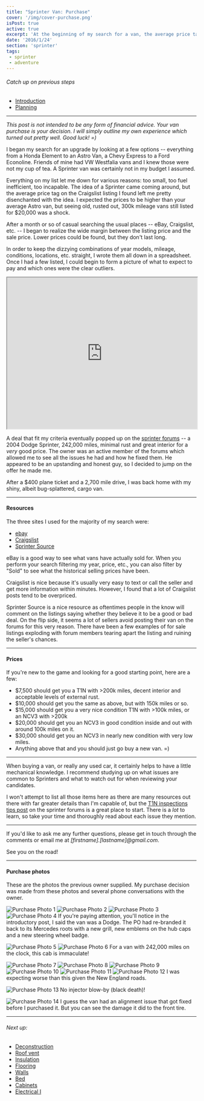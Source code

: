 ```yaml
---
title: "Sprinter Van: Purchase"
cover: '/img/cover-purchase.png'
isPost: true
active: true
excerpt: 'At the beginning of my search for a van, the average price tag on the Craigslist listing I saw left me pretty disenchanted with the idea. I expected the prices to be higher than your average Astro van, but seeing old, rusted out, 300k mileage vans still listed for $20,000 was a shock. Luckily, these price tags only reflects the sellers hopes and dreams, not necessarily reality.'
date: '2016/1/24'
section: 'sprinter'
tags:
 - sprinter
 - adventure
---
```


###### Catch up on previous steps
- [Introduction](/2016/01/05/introduction/)
- [Planning](/2016/01/06/planning/)

***

*This post is not intended to be any form of financial advice. Your van purchase is your decision. I will simply outline my own experience which turned out pretty well. Good luck! =)*

I began my search for an upgrade by looking at a few options -- everything from a Honda Element to an Astro Van, a Chevy Express to a Ford Econoline. Friends of mine had VW Westfalia vans and I knew those were not my cup of tea. A Sprinter van was certainly not in my budget I assumed.

Everything on my list let me down for various reasons: too small, too fuel inefficient, too incapable. The idea of a Sprinter came coming around, but the average price tag on the Craigslist listing I found left me pretty disenchanted with the idea. I expected the prices to be higher than your average Astro van, but seeing old, rusted out, 300k mileage vans still listed for $20,000 was a shock.

After a month or so of casual searching the usual places -- eBay, Craigslist, etc. --  I began to realize the wide margin between the listing price and the sale price. Lower prices could be found, but they don't last long.

In order to keep the dizzying combinations of year models, mileage, conditions, locations, etc. straight, I wrote them all down in a spreadsheet. Once I had a few listed, I could begin to form a picture of what to expect to pay and which ones were the clear outliers.

<iframe src="https://docs.google.com/spreadsheets/d/1wLSHUxmwWS71NWYM_TyFpWd3dckQvB5Y8OPNsOyA6uU/pubhtml?gid=0&amp;single=true&amp;widget=false&amp;chrome=false&amp;headers=false" style="width:100%;height:400px;"></iframe>

A deal that fit my criteria eventually popped up on the [sprinter forums](http://sprinter-source.com) -- a 2004 Dodge Sprinter, 242,000 miles, minimal rust and great interior for a *very* good price. The owner was an active member of the forums which allowed me to see all the issues he had and how he fixed them. He appeared to be an upstanding and honest guy, so I decided to jump on the offer he made me.

After a $400 plane ticket and a 2,700 mile drive, I was back home with my shiny, albeit bug-splattered, cargo van.

***

#### Resources

The three sites I used for the majority of my search were:

- [ebay](http://www.ebay.com)
- [Craigslist](http://www.craigslist.com)
- [Sprinter Source](http://sprinter-source.com/forum/forumdisplay.php?f=14)

eBay is a good way to see what vans have actually sold for. When you perform your search filtering my year, price, etc., you can also filter by "Sold" to see what the historical selling prices have been.

Craigslist is nice because it's usually very easy to text or call the seller and get more information within minutes. However, I found that a lot of Craigslist posts tend to be overpriced.

Sprinter Source is a nice resource as oftentimes people in the know will comment on the listings saying whether they believe it to be a good or bad deal. On the flip side, it seems a lot of sellers avoid posting their van on the forums for this very reason. There have been a few examples of for sale listings exploding with forum members tearing apart the listing and ruining the seller's chances.

***

#### Prices

If you're new to the game and looking for a good starting point, here are a few:

- $7,500 should get you a T1N with >200k miles, decent interior and acceptable levels of external rust.
- $10,000 should get you the same as above, but with 150k miles or so.
- $15,000 should get you a very nice condition T1N with >100k miles, or an NCV3 with >200k
- $20,000 should get you an NCV3 in good condition inside and out with around 100k miles on it.
- $30,000 should get you an NCV3 in nearly new condition with very low miles.
- Anything above that and you should just go buy a new van. =)

***

When buying a van, or really any used car, it certainly helps to have a little mechanical knowledge. I recommend studying up on what issues are common to Sprinters and what to watch out for when reviewing your candidates.

I won't attempt to list all those items here as there are many resources out there with far greater details than I'm capable of, but the [T1N inspections tips post](http://sprinter-source.com/forum/showthread.php?t=5174) on the sprinter forums is a great place to start. There is a *lot* to learn, so take your time and thoroughly read about each issue they mention.

***

If you'd like to ask me any further questions, please get in touch through the comments or email me at *[firstname].[lastname]@gmail.com*.

See you on the road!

***

#### Purchase photos

These are the photos the previous owner supplied. My purchase decision was made from these photos and several phone conversations with the owner.

![Purchase Photo 1](/img/purchase/purchase_photo_1.jpg)
![Purchase Photo 2](/img/purchase/purchase_photo_2.jpg)
![Purchase Photo 3](/img/purchase/purchase_photo_3.jpg)
![Purchase Photo 4](/img/purchase/purchase_photo_4.jpg)
If you're paying attention, you'll notice in the introductory post, I said the van was a Dodge. The PO had re-branded it back to its Mercedes roots with a new grill, new emblems on the hub caps and a new steering wheel badge.

![Purchase Photo 5](/img/purchase/purchase_photo_5.jpg)
![Purchase Photo 6](/img/purchase/purchase_photo_6.jpg)
For a van with 242,000 miles on the clock, this cab is immaculate!

![Purchase Photo 7](/img/purchase/purchase_photo_7.jpg)
![Purchase Photo 8](/img/purchase/purchase_photo_8.jpg)
![Purchase Photo 9](/img/purchase/purchase_photo_9.jpg)
![Purchase Photo 10](/img/purchase/purchase_photo_10.jpg)
![Purchase Photo 11](/img/purchase/purchase_photo_11.jpg)
![Purchase Photo 12](/img/purchase/purchase_photo_12.jpg)
I was expecting worse than this given the New England roads.

![Purchase Photo 13](/img/purchase/purchase_photo_13.jpg)
No injector blow-by (black death)!

![Purchase Photo 14](/img/purchase/purchase_photo_14.jpg)
I guess the van had an alignment issue that got fixed before I purchased it. But you can see the damage it did to the front tire.

***

###### Next up:
- [Deconstruction](/2016/01/25/deconstruction/)
- [Roof vent](/2016/01/26/roof-vent/)
- [Insulation](/2016/01/28/insulation/)
- [Flooring](/2016/02/01/flooring/)
- [Walls](/2016/02/05/walls/)
- [Bed](/2016/02/09/bed/)
- [Cabinets](/2016/02/19/cabinets/)
- [Electrical I](/2016/08/05/electrical-i/)
